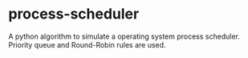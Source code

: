 # process-scheduler
A python algorithm to simulate a operating system process scheduler. Priority queue and Round-Robin rules are used.
